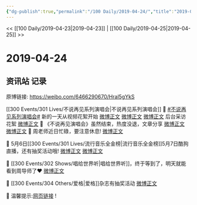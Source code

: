 ```yaml
---
{"dg-publish":true,"permalink":"/100 Daily/2019-04-24/","title":"2019-04-24","created":"2023-03-12T21:17:23.160+08:00","updated":"2023-04-05T20:00:00.273+08:00"}
---
```



<< [[100 Daily/2019-04-23\|2019-04-23]] | [[100 Daily/2019-04-25\|2019-04-25]] >>

# 2019-04-24

## 资讯站 记录

原博链接: https://weibo.com/6466290670/Hral5gYkS

[[300 Events/301 Lives/不说再见系列演唱会\|不说再见系列演唱会]]
🌻 [#不说再见系列演唱会#](https://s.weibo.com/weibo?q=%23%E4%B8%8D%E8%AF%B4%E5%86%8D%E8%A7%81%E7%B3%BB%E5%88%97%E6%BC%94%E5%94%B1%E4%BC%9A%23) 新的一天从视频花絮开始
[微博正文](https://m.weibo.cn/6466290670/4364489208616653)
[微博正文](https://m.weibo.cn/6466290670/4364618065393435)
[微博正文](https://m.weibo.cn/6466290670/4364679767944385)
后台采访花絮
[微博正文](https://m.weibo.cn/6466290670/4364716753176635)
🎵 《不说再见演唱会》虽然结束，热度没退，文章分享
[微博正文](https://m.weibo.cn/6466290670/4364629461660014)
[微博正文](https://m.weibo.cn/6466290670/4364673900106056)
🎵 周老师近日忙碌，要注意休息!
[微博正文](https://m.weibo.cn/6466290670/4364731265757605)

🎵 5月6日[[300 Events/301 Lives/流行音乐全金榜\|流行音乐全金榜]]5月7日酷狗直播，还有抽奖活动哦!
[微博正文](https://m.weibo.cn/6466290670/4364572200309977)
[微博正文](https://m.weibo.cn/6466290670/4364573844628119)

🎵 [[300 Events/302 Shows/唱给世界听\|唱给世界听]]，终于等到了，明天就能看到周导师了❤
[微博正文](https://m.weibo.cn/6466290670/4364692384721916)

🎵 [[300 Events/304 Others/爱格\|爱格]]杂志有抽奖活动
[微博正文](https://m.weibo.cn/6466290670/4364711342207760)

🐳 温馨提示:[网页链接](https://t.cn/EaT577t) !
